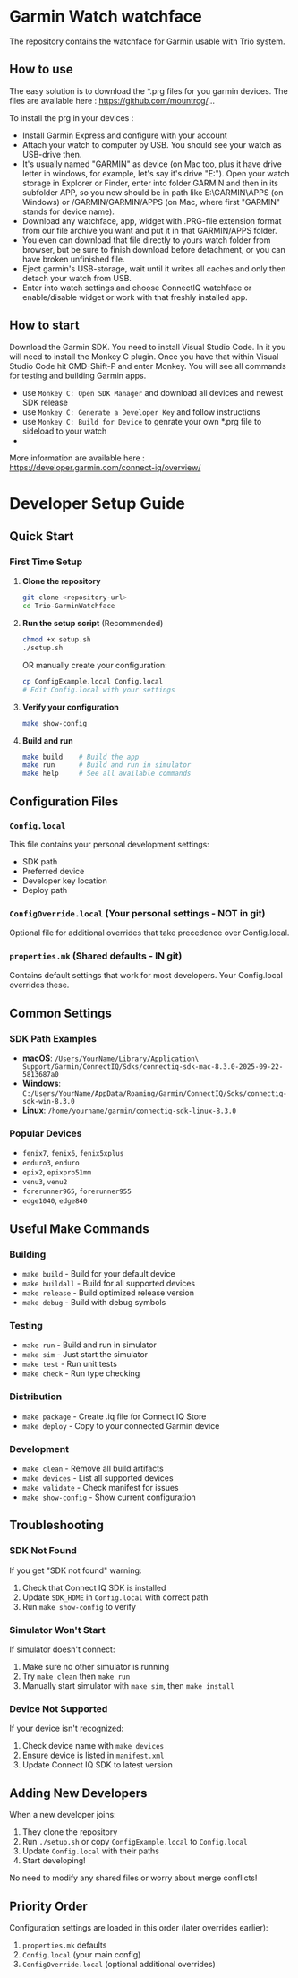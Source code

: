 # Garmin Watch watchface

The repository contains the watchface for Garmin usable with Trio system. 

## How to use 

The easy solution is to download the *.prg files for you garmin devices. The files are available here : https://github.com/mountrcg/...

To install the prg in your devices :
- Install Garmin Express and configure with your account
- Attach your watch to computer by USB. You should see your watch as USB-drive then.
- It's usually named "GARMIN" as device (on Mac too, plus it have drive letter in windows, for example, let's say it's drive "E:").
Open your watch storage in Explorer or Finder, enter into folder GARMIN and then in its subfolder APP, so you now should be in path like E:\GARMIN\APPS (on Windows) or /GARMIN/GARMIN/APPS  (on Mac, where first "GARMIN" stands for device name).
- Download any watchface, app, widget with .PRG-file extension format from our file archive you want and put it in that GARMIN/APPS folder.
- You even can download that file directly to yours watch folder from browser, but be sure to finish download before detachment, or you can have broken unfinished file.
- Eject garmin's USB-storage, wait until it writes all caches and only then detach your watch from USB.
- Enter into watch settings and choose ConnectIQ watchface or enable/disable widget or work with that freshly installed app.

## How to start

Download the Garmin SDK.
You need to install Visual Studio Code. In it you will need to install the Monkey C plugin. 
Once you have that within Visual Studio Code hit CMD-Shift-P and enter Monkey. You will see all commands for testing and building Garmin apps.
* use `Monkey C: Open SDK Manager` and download all devices and newest SDK release
* use `Monkey C: Generate a Developer Key` and follow instructions
* use `Monkey C: Build for Device` to genrate your own *.prg file to sideload to your watch
* 
More information are available here : https://developer.garmin.com/connect-iq/overview/ 

# Developer Setup Guide

## Quick Start

### First Time Setup

1. **Clone the repository**
   ```bash
   git clone <repository-url>
   cd Trio-GarminWatchface
   ```

2. **Run the setup script** (Recommended)
   ```bash
   chmod +x setup.sh
   ./setup.sh
   ```
   
   OR manually create your configuration:
   
   ```bash
   cp ConfigExample.local Config.local
   # Edit Config.local with your settings
   ```

3. **Verify your configuration**
   ```bash
   make show-config
   ```

4. **Build and run**
   ```bash
   make build    # Build the app
   make run      # Build and run in simulator
   make help     # See all available commands
   ```

## Configuration Files

### `Config.local`
This file contains your personal development settings:
- SDK path
- Preferred device
- Developer key location
- Deploy path

### `ConfigOverride.local` (Your personal settings - NOT in git)
Optional file for additional overrides that take precedence over Config.local.

### `properties.mk` (Shared defaults - IN git)
Contains default settings that work for most developers. Your Config.local overrides these.

## Common Settings

### SDK Path Examples
- **macOS**: `/Users/YourName/Library/Application\ Support/Garmin/ConnectIQ/Sdks/connectiq-sdk-mac-8.3.0-2025-09-22-5813687a0`
- **Windows**: `C:/Users/YourName/AppData/Roaming/Garmin/ConnectIQ/Sdks/connectiq-sdk-win-8.3.0`
- **Linux**: `/home/yourname/garmin/connectiq-sdk-linux-8.3.0`

### Popular Devices
- `fenix7`, `fenix6`, `fenix5xplus`
- `enduro3`, `enduro`
- `epix2`, `epixpro51mm`
- `venu3`, `venu2`
- `forerunner965`, `forerunner955`
- `edge1040`, `edge840`

## Useful Make Commands

### Building
- `make build` - Build for your default device
- `make buildall` - Build for all supported devices
- `make release` - Build optimized release version
- `make debug` - Build with debug symbols

### Testing
- `make run` - Build and run in simulator
- `make sim` - Just start the simulator
- `make test` - Run unit tests
- `make check` - Run type checking

### Distribution
- `make package` - Create .iq file for Connect IQ Store
- `make deploy` - Copy to your connected Garmin device

### Development
- `make clean` - Remove all build artifacts
- `make devices` - List all supported devices
- `make validate` - Check manifest for issues
- `make show-config` - Show current configuration

## Troubleshooting

### SDK Not Found
If you get "SDK not found" warning:
1. Check that Connect IQ SDK is installed
2. Update `SDK_HOME` in `Config.local` with correct path
3. Run `make show-config` to verify

### Simulator Won't Start
If simulator doesn't connect:
1. Make sure no other simulator is running
2. Try `make clean` then `make run`
3. Manually start simulator with `make sim`, then `make install`

### Device Not Supported
If your device isn't recognized:
1. Check device name with `make devices`
2. Ensure device is listed in `manifest.xml`
3. Update Connect IQ SDK to latest version

## Adding New Developers

When a new developer joins:
1. They clone the repository
2. Run `./setup.sh` or copy `ConfigExample.local` to `Config.local`
3. Update `Config.local` with their paths
4. Start developing!

No need to modify any shared files or worry about merge conflicts!

## Priority Order

Configuration settings are loaded in this order (later overrides earlier):
1. `properties.mk` defaults
2. `Config.local` (your main config)
3. `ConfigOverride.local` (optional additional overrides)

